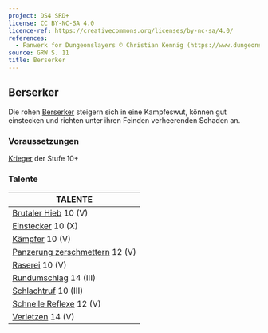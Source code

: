 ```yaml
---
project: DS4 SRD+
license: CC BY-NC-SA 4.0
licence-ref: https://creativecommons.org/licenses/by-nc-sa/4.0/
references: 
  - Fanwerk for Dungeonslayers © Christian Kennig (https://www.dungeonslayers.net/)
source: GRW S. 11
title: Berserker
---
```


## Berserker

Die rohen [Berserker](charaktere-heldenklassen-berserker.md) steigern sich in eine Kampfeswut, können gut einstecken und richten unter ihren Feinden verheerenden Schaden an.

### Voraussetzungen

[Krieger](charaktere-klasse-krieger.md) der Stufe 10+

### Talente

| TALENTE                                                              |
| -------------------------------------------------------------------- |
| [Brutaler Hieb](talente/brutaler-hieb.md) 10 (V)                     |
| [Einstecker](talente/einstecker.md) 10 (X)                           |
| [Kämpfer](talente/kaempfer.md) 10 (V)                                |
| [Panzerung zerschmettern](talente/panzerung-zerschmettern.md) 12 (V) |
| [Raserei](talente/raserei.md) 10 (V)                                 |
| [Rundumschlag](talente/rundumschlag.md) 14 (III)                     |
| [Schlachtruf](talente/schlachtruf.md) 10 (III)                       |
| [Schnelle Reflexe](talente/schnelle-reflexe.md) 12 (V)               |
| [Verletzen](talente/verletzen.md) 14 (V)                             |

